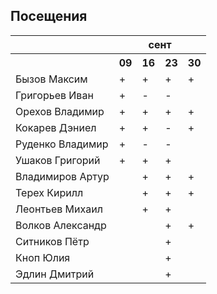 ## Посещения

<table><tr><th></th><th colspan="4">сент</th></tr><tr><th></th><th>09</th><th>16</th><th>23</th><th>30</th></tr><tr><td>Бызов Максим</td><td>+</td><td>+</td><td>+</td><td>+</td></tr><tr><td>Григорьев Иван</td><td>+</td><td>-</td><td>-</td><td></td></tr><tr><td>Орехов Владимир</td><td>+</td><td>+</td><td>+</td><td>+</td></tr><tr><td>Кокарев Дэниел</td><td>+</td><td>+</td><td>-</td><td>+</td></tr><tr><td>Руденко Владимир</td><td>+</td><td>-</td><td>-</td><td></td></tr><tr><td>Ушаков Григорий</td><td>+</td><td>+</td><td>+</td><td></td></tr><tr><td>Владимиров Артур</td><td></td><td>+</td><td>+</td><td>+</td></tr><tr><td>Терех Кирилл</td><td></td><td>+</td><td>+</td><td>+</td></tr><tr><td>Леонтьев Михаил</td><td></td><td>+</td><td>+</td><td></td></tr><tr><td>Волков Александр</td><td></td><td></td><td>+</td><td>+</td></tr><tr><td>Ситников Пётр</td><td></td><td></td><td>+</td><td></td></tr><tr><td>Кноп Юлия</td><td></td><td></td><td>+</td><td></td></tr><tr><td>Эдлин Дмитрий</td><td></td><td></td><td>+</td><td></td></tr></table>